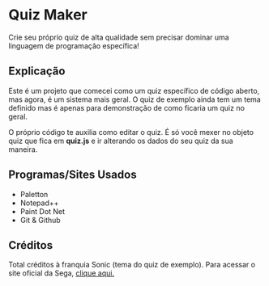 <h1>Quiz Maker</h1>
<p>Crie seu próprio quiz de alta qualidade sem precisar dominar uma linguagem de programação específica!</p>
<h2>Explicação</h2>
<p>Este é um projeto que comecei como um quiz específico de código aberto, mas agora, é um sistema mais geral. O quiz de exemplo ainda tem um tema definido mas é apenas para demonstração de como ficaria um quiz no geral.</p>
<p>O próprio código te auxilia como editar o quiz. É só você mexer no objeto quiz que fica em <strong>quiz.js</strong> e ir alterando os dados do seu quiz da sua maneira.</p>
<h2>Programas/Sites Usados</h2>
<ul>
	<li>Paletton</li>
	<li>Notepad++</li>
	<li>Paint Dot Net</li>
	<li>Git & Github</li>
</ul>
<h2>Créditos</h2>
<p>Total créditos à franquia Sonic (tema do quiz de exemplo). Para acessar o site oficial da Sega, <a href="https://www.sega.com" rel="external" target="_blank">clique aqui.</a></p>